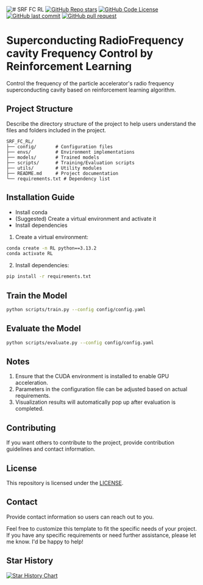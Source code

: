 ![# SRF FC RL](assets/logo.png)
[![GitHub Repo stars](https://img.shields.io/github/stars/iuming/SRF_FC_RL?style=social)](https://github.com/iuming/SRF_FC_RL/stargazers)
[![GitHub Code License](https://img.shields.io/github/license/iuming/SRF_FC_RL)](LICENSE)
[![GitHub last commit](https://img.shields.io/github/last-commit/iuming/SRF_FC_RL)](https://github.com/iuming/SRF_FC_RL/commits/master)
[![GitHub pull request](https://img.shields.io/badge/PRs-welcome-blue)](https://github.com/iuming/SRF_FC_RL/pulls)

# Superconducting RadioFrequency cavity Frequency Control by Reinforcement Learning

Control the frequency of the particle accelerator's radio frequency superconducting cavity based on reinforcement learning algorithm.


## Project Structure

Describe the directory structure of the project to help users understand the files and folders included in the project.

```
SRF_FC_RL/
├── config/       # Configuration files
├── envs/         # Environment implementations
├── models/       # Trained models
├── scripts/      # Training/Evaluation scripts
├── utils/        # Utility modules
├── README.md     # Project documentation
└── requirements.txt # Dependency list
```

## Installation Guide

- Install conda 
- (Suggested) Create a virtual environment and activate it
- Install dependencies

1. Create a virtual environment:
```bash
conda create -n RL python==3.13.2
conda activate RL
```

2. Install dependencies:
```bash
pip install -r requirements.txt
```

## Train the Model
```bash
python scripts/train.py --config config/config.yaml
```

## Evaluate the Model
```bash
python scripts/evaluate.py --config config/config.yaml
```

## Notes
1. Ensure that the CUDA environment is installed to enable GPU acceleration.
2. Parameters in the configuration file can be adjusted based on actual requirements.
3. Visualization results will automatically pop up after evaluation is completed.

## Contributing

If you want others to contribute to the project, provide contribution guidelines and contact information.

## License

This repository is licensed under the [LICENSE](LICENSE).

## Contact

Provide contact information so users can reach out to you.

Feel free to customize this template to fit the specific needs of your project. If you have any specific requirements or need further assistance, please let me know. I'd be happy to help!

## Star History

[![Star History Chart](https://api.star-history.com/svg?repos=iuming/SRF_FC_RL&type=Date)](https://star-history.com/#iuming/SRF_FC_RL&Date)

